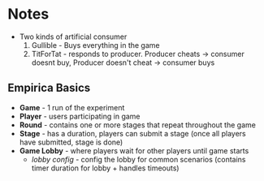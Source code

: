 # Notes

- Two kinds of artificial consumer
	1. Gullible - Buys everything in the game
	2. TitForTat - responds to producer. Producer cheats -> consumer doesnt buy, Producer doesn't cheat -> consumer buys


## Empirica Basics

- **Game** - 1 run of the experiment
- **Player** - users participating in game
- **Round** - contains one or more stages that repeat throughout the game
- **Stage** - has a duration, players can submit a stage (once all players have submitted, stage is done)
- **Game Lobby** - where players wait for other players until game starts
	- *lobby config* - config the lobby for common scenarios (contains timer duration for lobby + handles timeouts)


